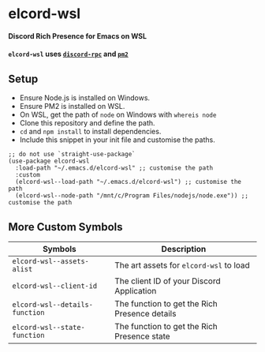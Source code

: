 # elcord-wsl
#### Discord Rich Presence for Emacs on WSL

#### `elcord-wsl` uses [`discord-rpc`](https://www.npmjs.com/package/discord-rpc) and [`pm2`](https://www.npmjs.com/package/pm2)

## Setup
- Ensure Node.js is installed on Windows.
- Ensure PM2 is installed on WSL.
- On WSL, get the path of `node` on Windows with `whereis node`
- Clone this repository and define the path.
- `cd` and `npm install` to install dependencies.
- Include this snippet in your init file and customise the paths.
```elisp
;; do not use `straight-use-package`
(use-package elcord-wsl
  :load-path "~/.emacs.d/elcord-wsl" ;; customise the path
  :custom
  (elcord-wsl--load-path "~/.emacs.d/elcord-wsl") ;; customise the path
  (elcord-wsl--node-path "/mnt/c/Program Files/nodejs/node.exe")) ;; customise the path
```

## More Custom Symbols
Symbols | Description
-- | --
`elcord-wsl--assets-alist` | The art assets for `elcord-wsl` to load
`elcord-wsl--client-id` | The client ID of your Discord Application
`elcord-wsl--details-function` | The function to get the Rich Presence details
`elcord-wsl--state-function` | The function to get the Rich Presence state
